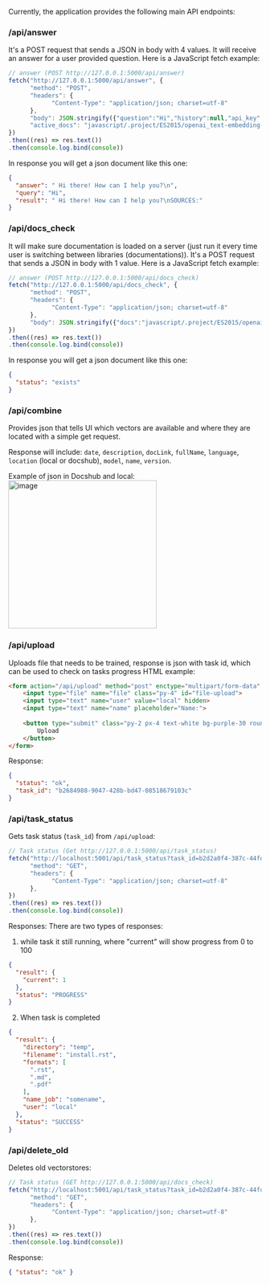Currently, the application provides the following main API endpoints:

### /api/answer 
It's a POST request that sends a JSON in body with 4 values. It will receive an answer for a user provided question.
Here is a JavaScript fetch example:

```js
// answer (POST http://127.0.0.1:5000/api/answer)
fetch("http://127.0.0.1:5000/api/answer", {
      "method": "POST",
      "headers": {
            "Content-Type": "application/json; charset=utf-8"
      },
      "body": JSON.stringify({"question":"Hi","history":null,"api_key":"OPENAI_API_KEY","embeddings_key":"OPENAI_API_KEY",
      "active_docs": "javascript/.project/ES2015/openai_text-embedding-ada-002/"})
})
.then((res) => res.text())
.then(console.log.bind(console))
```

In response you will get a json document like this one:

```json
{
  "answer": " Hi there! How can I help you?\n",
  "query": "Hi",
  "result": " Hi there! How can I help you?\nSOURCES:"
}
```

### /api/docs_check
It will make sure documentation is loaded on a server (just run it every time user is switching between libraries (documentations)).
It's a POST request that sends a JSON in body with 1 value. Here is a JavaScript fetch example:

```js
// answer (POST http://127.0.0.1:5000/api/docs_check)
fetch("http://127.0.0.1:5000/api/docs_check", {
      "method": "POST",
      "headers": {
            "Content-Type": "application/json; charset=utf-8"
      },
      "body": JSON.stringify({"docs":"javascript/.project/ES2015/openai_text-embedding-ada-002/"})
})
.then((res) => res.text())
.then(console.log.bind(console))
```

In response you will get a json document like this one:
```json
{
  "status": "exists"
}
```


### /api/combine
Provides json that tells UI which vectors are available and where they are located with a simple get request.

Response will include:
`date`, `description`, `docLink`, `fullName`, `language`, `location` (local or docshub), `model`, `name`, `version`.

Example of json in Docshub and local:
<img width="295" alt="image" src="https://user-images.githubusercontent.com/15183589/224714085-f09f51a4-7a9a-4efb-bd39-798029bb4273.png">


### /api/upload
Uploads file that needs to be trained, response is json with task id, which can be used to check on tasks progress
HTML example:

```html
<form action="/api/upload" method="post" enctype="multipart/form-data" class="mt-2">
    <input type="file" name="file" class="py-4" id="file-upload">
    <input type="text" name="user" value="local" hidden>
    <input type="text" name="name" placeholder="Name:">
    
    <button type="submit" class="py-2 px-4 text-white bg-purple-30 rounded-md hover:bg-purple-30 focus:outline-none focus:ring-2 focus:ring-offset-2 focus:ring-purple-30">
        Upload
    </button>
</form>
```

Response:
```json
{
  "status": "ok",
  "task_id": "b2684988-9047-428b-bd47-08518679103c"
}

```

### /api/task_status
Gets task status (`task_id`) from `/api/upload`:
```js
// Task status (Get http://127.0.0.1:5000/api/task_status)
fetch("http://localhost:5001/api/task_status?task_id=b2d2a0f4-387c-44fd-a443-e4fe2e7454d1", {
      "method": "GET",
      "headers": {
            "Content-Type": "application/json; charset=utf-8"
      },
})
.then((res) => res.text())
.then(console.log.bind(console))
```

Responses:
There are two types of responses:
1. while task it still running, where "current" will show progress from 0 to 100
```json
{
  "result": {
    "current": 1
  },
  "status": "PROGRESS"
}
```

2. When task is completed
```json
{
  "result": {
    "directory": "temp",
    "filename": "install.rst",
    "formats": [
      ".rst",
      ".md",
      ".pdf"
    ],
    "name_job": "somename",
    "user": "local"
  },
  "status": "SUCCESS"
}
```

### /api/delete_old
Deletes old vectorstores:
```js
// Task status (GET http://127.0.0.1:5000/api/docs_check)
fetch("http://localhost:5001/api/task_status?task_id=b2d2a0f4-387c-44fd-a443-e4fe2e7454d1", {
      "method": "GET",
      "headers": {
            "Content-Type": "application/json; charset=utf-8"
      },
})
.then((res) => res.text())
.then(console.log.bind(console))
```

Response:

```json
{ "status": "ok" }
```

